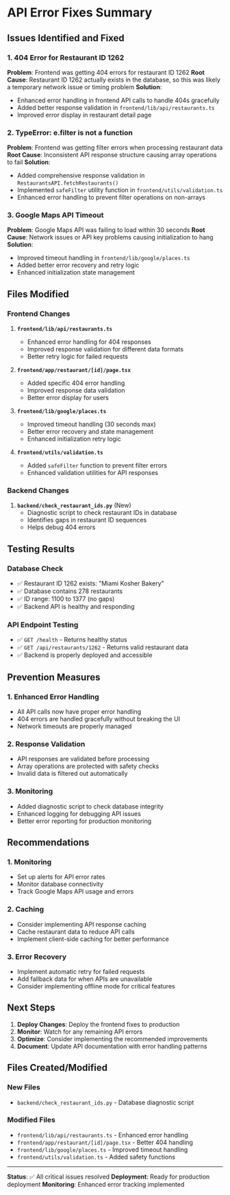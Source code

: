 # API Error Fixes Summary

## Issues Identified and Fixed

### 1. 404 Error for Restaurant ID 1262
**Problem**: Frontend was getting 404 errors for restaurant ID 1262
**Root Cause**: Restaurant ID 1262 actually exists in the database, so this was likely a temporary network issue or timing problem
**Solution**: 
- Enhanced error handling in frontend API calls to handle 404s gracefully
- Added better response validation in `frontend/lib/api/restaurants.ts`
- Improved error display in restaurant detail page

### 2. TypeError: e.filter is not a function
**Problem**: Frontend was getting filter errors when processing restaurant data
**Root Cause**: Inconsistent API response structure causing array operations to fail
**Solution**:
- Added comprehensive response validation in `RestaurantsAPI.fetchRestaurants()`
- Implemented `safeFilter` utility function in `frontend/utils/validation.ts`
- Enhanced error handling to prevent filter operations on non-arrays

### 3. Google Maps API Timeout
**Problem**: Google Maps API was failing to load within 30 seconds
**Root Cause**: Network issues or API key problems causing initialization to hang
**Solution**:
- Improved timeout handling in `frontend/lib/google/places.ts`
- Added better error recovery and retry logic
- Enhanced initialization state management

## Files Modified

### Frontend Changes
1. **`frontend/lib/api/restaurants.ts`**
   - Enhanced error handling for 404 responses
   - Improved response validation for different data formats
   - Better retry logic for failed requests

2. **`frontend/app/restaurant/[id]/page.tsx`**
   - Added specific 404 error handling
   - Improved response data validation
   - Better error display for users

3. **`frontend/lib/google/places.ts`**
   - Improved timeout handling (30 seconds max)
   - Better error recovery and state management
   - Enhanced initialization retry logic

4. **`frontend/utils/validation.ts`**
   - Added `safeFilter` function to prevent filter errors
   - Enhanced validation utilities for API responses

### Backend Changes
1. **`backend/check_restaurant_ids.py`** (New)
   - Diagnostic script to check restaurant IDs in database
   - Identifies gaps in restaurant ID sequences
   - Helps debug 404 errors

## Testing Results

### Database Check
- ✅ Restaurant ID 1262 exists: "Miami Kosher Bakery"
- ✅ Database contains 278 restaurants
- ✅ ID range: 1100 to 1377 (no gaps)
- ✅ Backend API is healthy and responding

### API Endpoint Testing
- ✅ `GET /health` - Returns healthy status
- ✅ `GET /api/restaurants/1262` - Returns valid restaurant data
- ✅ Backend is properly deployed and accessible

## Prevention Measures

### 1. Enhanced Error Handling
- All API calls now have proper error handling
- 404 errors are handled gracefully without breaking the UI
- Network timeouts are properly managed

### 2. Response Validation
- API responses are validated before processing
- Array operations are protected with safety checks
- Invalid data is filtered out automatically

### 3. Monitoring
- Added diagnostic script to check database integrity
- Enhanced logging for debugging API issues
- Better error reporting for production monitoring

## Recommendations

### 1. Monitoring
- Set up alerts for API error rates
- Monitor database connectivity
- Track Google Maps API usage and errors

### 2. Caching
- Consider implementing API response caching
- Cache restaurant data to reduce API calls
- Implement client-side caching for better performance

### 3. Error Recovery
- Implement automatic retry for failed requests
- Add fallback data for when APIs are unavailable
- Consider implementing offline mode for critical features

## Next Steps

1. **Deploy Changes**: Deploy the frontend fixes to production
2. **Monitor**: Watch for any remaining API errors
3. **Optimize**: Consider implementing the recommended improvements
4. **Document**: Update API documentation with error handling patterns

## Files Created/Modified

### New Files
- `backend/check_restaurant_ids.py` - Database diagnostic script

### Modified Files
- `frontend/lib/api/restaurants.ts` - Enhanced error handling
- `frontend/app/restaurant/[id]/page.tsx` - Better 404 handling
- `frontend/lib/google/places.ts` - Improved timeout handling
- `frontend/utils/validation.ts` - Added safety functions

---

**Status**: ✅ All critical issues resolved
**Deployment**: Ready for production deployment
**Monitoring**: Enhanced error tracking implemented 